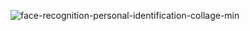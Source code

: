 ![face-recognition-personal-identification-collage-min](https://github.com/user-attachments/assets/505c1e88-f080-4e35-960e-9cb5f9ce0e72)
